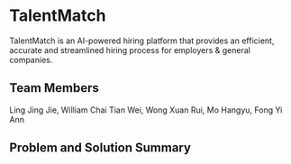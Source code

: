 # TalentMatch
TalentMatch is an AI-powered hiring platform that provides an efficient, accurate and streamlined hiring process for employers & general companies.

## Team Members
Ling Jing Jie, 
William Chai Tian Wei, 
Wong Xuan Rui, 
Mo Hangyu, 
Fong Yi Ann 

## Problem and Solution Summary


